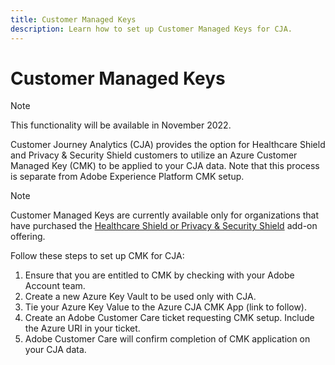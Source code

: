 ```yaml
---
title: Customer Managed Keys
description: Learn how to set up Customer Managed Keys for CJA.
---
```

# Customer Managed Keys

>[!NOTE]
>
>This functionality will be available in November 2022.

Customer Journey Analytics (CJA) provides the option for Healthcare Shield and Privacy & Security Shield customers to utilize an Azure Customer Managed Key (CMK) to be applied to your CJA data.  Note that this process is separate from Adobe Experience Platform CMK setup.  

>[!NOTE]
>
>Customer Managed Keys are currently available only for organizations that have purchased the [Healthcare Shield or Privacy & Security Shield](https://experienceleague.adobe.com/docs/blueprints-learn/architecture/vertical-blueprints/healthcare-vertical.html%3Flang%3Den) add-on offering.

Follow these steps to set up CMK for CJA:

1. Ensure that you are entitled to CMK by checking with your Adobe Account team.
1. Create a new Azure Key Vault to be used only with CJA.
1. Tie your Azure Key Value to the Azure CJA CMK App (link to follow).
1. Create an Adobe Customer Care ticket requesting CMK setup. Include the Azure URI in your ticket.
1. Adobe Customer Care will confirm completion of CMK application on your CJA data.

